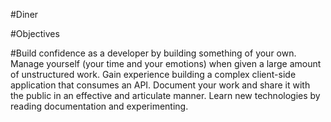 #Diner

#Objectives

#Build confidence as a developer by building something of your own.
Manage yourself (your time and your emotions) when given a large amount of unstructured work.
Gain experience building a complex client-side application that consumes an API.
Document your work and share it with the public in an effective and articulate manner.
Learn new technologies by reading documentation and experimenting.
